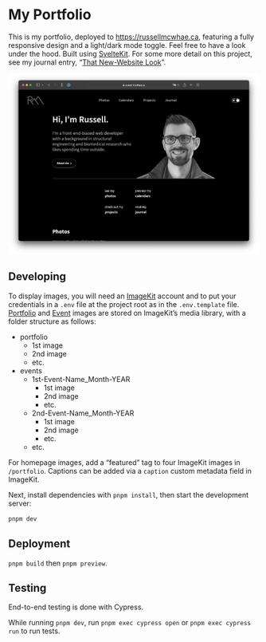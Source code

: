 # My Portfolio

This is my portfolio, deployed to https://russellmcwhae.ca, featuring a fully responsive design and a light/dark mode toggle. Feel free to have a look under the hood. Built using [SvelteKit](https://kit.svelte.dev/). For some more detail on this project, see my journal entry, “[That New-Website Look](https://russellmcwhae.ca/journal/new-website/)”.

!["Desktop view"](./docs/desktop.png)

## Developing

To display images, you will need an [ImageKit](https://imagekit.io) account and to put your credentials in a `.env` file at the project root as in the `.env.template` file. [Portfolio](https://russellmcwhae.ca/photography) and [Event](https://russellmcwhae.ca/events) images are stored on ImageKit’s media library, with a folder structure as follows:

- portfolio
    - 1st image
    - 2nd image
    - etc.
- events
    - 1st-Event-Name_Month-YEAR
        - 1st image
        - 2nd image
        - etc.
    - 2nd-Event-Name_Month-YEAR
        - 1st image
        - 2nd image
        - etc.
    - etc.

For homepage images, add a “featured” tag to four ImageKit images in `/portfolio`. Captions can be added via a `caption` custom metadata field in ImageKit.

Next, install dependencies with `pnpm install`, then start the development server:

```bash
pnpm dev
```

## Deployment

`pnpm build` then `pnpm preview`.

## Testing

End-to-end testing is done with Cypress.

While running `pnpm dev`, run `pnpm exec cypress open` or `pnpm exec cypress run` to run tests.
